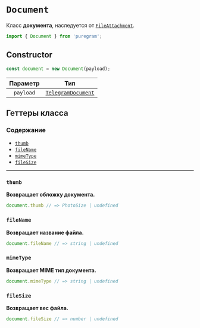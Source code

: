 # `Document`

Класс **документа**, наследуется от [`FileAttachment`](file-attachment.md).

```ts
import { Document } from 'puregram';
```

## Constructor

```ts
const document = new Document(payload);
```

| Параметр  |                                Тип                                |
| :-------: | :---------------------------------------------------------------: |
| `payload` | [`TelegramDocument`](https://core.telegram.org/bots/api#document) |

## Геттеры класса

### Содержание

* [`thumb`](#thumb)
* [`fileName`](#filename)
* [`mimeType`](#mimetype)
* [`fileSize`](#filesize)

---

### `thumb`

**Возвращает обложку документа.**

```ts
document.thumb // => PhotoSize | undefined
```

### `fileName`

**Возвращает название файла.**

```ts
document.fileName // => string | undefined
```

### `mimeType`

**Возвращает MIME тип документа.**

```ts
document.mimeType // => string | undefined
```

### `fileSize`

**Возвращает вес файла.**

```ts
document.fileSize // => number | undefined
```
